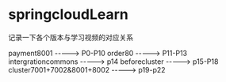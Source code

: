 # springcloudLearn
记录一下各个版本与学习视频的对应关系

payment8001 -----> P0-P10
order80 -----> P11-P13
intergrationcommons  -----> p14
beforecluster -----> p15-P18
cluster7001+7002&8001+8002 -----> p19-p22
